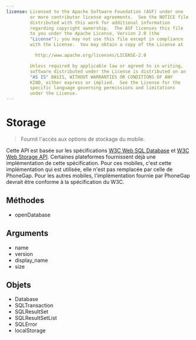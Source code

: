 ```yaml
---
license: Licensed to the Apache Software Foundation (ASF) under one
         or more contributor license agreements.  See the NOTICE file
         distributed with this work for additional information
         regarding copyright ownership.  The ASF licenses this file
         to you under the Apache License, Version 2.0 (the
         "License"); you may not use this file except in compliance
         with the License.  You may obtain a copy of the License at

           http://www.apache.org/licenses/LICENSE-2.0

         Unless required by applicable law or agreed to in writing,
         software distributed under the License is distributed on an
         "AS IS" BASIS, WITHOUT WARRANTIES OR CONDITIONS OF ANY
         KIND, either express or implied.  See the License for the
         specific language governing permissions and limitations
         under the License.
---
```


Storage
=======

> Fournit l'accès aux options de stockage du mobile.  

Cette API est basée sur les spécifications [W3C Web SQL Database](http://dev.w3.org/html5/webdatabase/) et [W3C Web Storage API](http://dev.w3.org/html5/webstorage/). Certaines plateformes fournissent déjà une implémentation de cette spécification.  Pour ces mobiles, c'est cette implémentation qui est utilisée, elle n'est pas remplacée par celle de PhoneGap.  Pour les autres mobiles, l'implémentation fournie par PhoneGap devrait être conforme à la spécification du W3C.

Méthodes
--------

- openDatabase

Arguments
---------

- name
- version
- display_name
- size

Objets
------

- Database
- SQLTransaction
- SQLResultSet
- SQLResultSetList
- SQLError
- localStorage